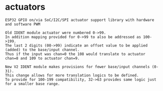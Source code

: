 # actuators
	ESP32 GPIO on/via SoC/I2C/SPI actuator support library with hardware and software PWM

	Old IDENT module actuator were numbered 0->99.
	In addition mapping provided for 0->99 to also be addressed as 100->199.
	The last 2 digits (00->99) indicate an offset value to be applied (added) to the base/input channel.
	Thus if the input was chan=0 the 108 would translate to actuator chan=8 and 109 to actuator chan=9.
 
	New V2 IDENT module makes provisions for fewer base/input channels (0-31).
	This change allows for more translation logics to be defined.
	To provide for 100-199 compatibility, 32->63 provides same logic just for a smaller base range.
	
	